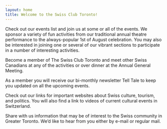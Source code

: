 ```yaml
---
layout: home
title: Welcome to the Swiss Club Toronto!
---
```


Check out our events list and join us at some or all of the events. We sponsor
a variety of fun activities from our traditional annual theatre performance to
the always-popular 1st of August celebration. You may also be interested in
joining one or several of our vibrant sections to participate in a number of
interesting activities.

Become a member of The Swiss Club Toronto and meet other Swiss Canadians at any
of the activities or over dinner at the Annual General Meeting.

As a member you will receive our bi-monthly newsletter Tell Tale to keep you
updated on all the upcoming events.

Check out our links for important websites about Swiss culture, tourism, and
politics. You will also find a link to videos of current cultural events in
Switzerland.

Share with us information that may be of interest to the Swiss community in
Greater Toronto. We’d like to hear from you either by e-mail or regular mail.
